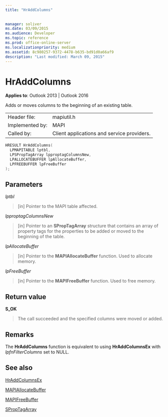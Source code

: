 ```yaml
---
title: "HrAddColumns"
 
 
manager: soliver
ms.date: 03/09/2015
ms.audience: Developer
ms.topic: reference
ms.prod: office-online-server
ms.localizationpriority: medium
ms.assetid: 8c980257-9372-4478-b635-bd91d0a66af9
description: "Last modified: March 09, 2015"
---
```


# HrAddColumns

  
  
**Applies to**: Outlook 2013 | Outlook 2016 
  
Adds or moves columns to the beginning of an existing table.
  
|||
|:-----|:-----|
|Header file:  <br/> |mapiutil.h  <br/> |
|Implemented by:  <br/> |MAPI  <br/> |
|Called by:  <br/> |Client applications and service providers. |
   
```cpp
HRESULT HrAddColumns(
  LPMAPITABLE lptbl,
  LPSPropTagArray lpproptagColumnsNew,
  LPALLOCATEBUFFER lpAllocateBuffer,
  LPFREEBUFFER lpFreeBuffer
);
```

## Parameters

 _lptbl_
  
> [in] Pointer to the MAPI table affected.
    
 _lpproptagColumnsNew_
  
> [in] Pointer to an **SPropTagArray** structure that contains an array of property tags for the properties to be added or moved to the beginning of the table. 
    
 _lpAllocateBuffer_
  
> [in] Pointer to the **MAPIAllocateBuffer** function. Used to allocate memory. 
    
 _lpFreeBuffer_
  
> [in] Pointer to the **MAPIFreeBuffer** function. Used to free memory. 
    
## Return value

 **S_OK**
  
> The call succeeded and the specified columns were moved or added.
    
## Remarks

The **HrAddColumns** function is equivalent to using **HrAddColumnsEx** with  _lpfnFilterColumns_ set to NULL. 
  
## See also



[HrAddColumnsEx](hraddcolumnsex.md)
  
[MAPIAllocateBuffer](mapiallocatebuffer.md)
  
[MAPIFreeBuffer](mapifreebuffer.md)
  
[SPropTagArray](sproptagarray.md)


